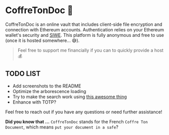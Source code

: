 # CoffreTonDoc 🔐

CoffreTonDoc is an online vault that includes client-side file encryption and connection with Ethereum accounts. Authentication relies on your Ethereum wallet's security and [SIWE](https://github.com/spruceid/siwe). This platform is fully anonymous and free to use (once it is hosted somewhere... 😅).

> Feel free to support me financially if you can to quickly provide a host 💰

## TODO LIST

-   Add screenshots to the README
-   Optimize the arborescence loading
-   Try to make the search work using [this awesome thing](https://github.com/tantaraio/voy)
-   Enhance with TOTP?

Feel free to reach out if you have any questions or need further assistance!

**Did you know that ...** `CoffreTonDoc` stands for the French `Coffre Ton Document`, which means `put your document in a safe`?
